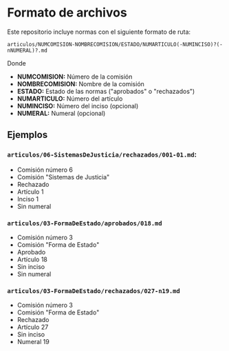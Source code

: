 
# Formato de archivos

Este repositorio incluye normas con el siguiente formato de ruta:

```
articulos/NUMCOMISION-NOMBRECOMISION/ESTADO/NUMARTICULO(-NUMINCISO)?(-nNUMERAL)?.md
```

Donde

- **NUMCOMISION:** Número de la comisión
- **NOMBRECOMISION:** Nombre de la comisión
- **ESTADO:** Estado de las normas ("aprobados" o "rechazados")
- **NUMARTICULO:** Número del artículo
- **NUMINCISO:** Número del inciso (opcional)
- **NUMERAL:** Numeral (opcional)

## Ejemplos

### `articulos/06-SistemasDeJusticia/rechazados/001-01.md`:

- Comisión número 6
- Comisión "Sistemas de Justicia"
- Rechazado
- Artículo 1
- Inciso 1
- Sin numeral

### `articulos/03-FormaDeEstado/aprobados/018.md`

- Comisión número 3
- Comisión "Forma de Estado"
- Aprobado
- Artículo 18
- Sin inciso
- Sin numeral

### `articulos/03-FormaDeEstado/rechazados/027-n19.md`

- Comisión número 3
- Comisión "Forma de Estado"
- Rechazado
- Artículo 27
- Sin inciso
- Numeral 19
